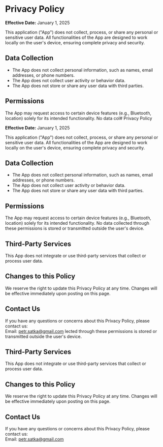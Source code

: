 
# Privacy Policy

**Effective Date:** January 1, 2025  

This application ("App") does not collect, process, or share any personal or sensitive user data. All functionalities of the App are designed to work locally on the user's device, ensuring complete privacy and security.

## Data Collection

- The App does not collect personal information, such as names, email addresses, or phone numbers.  
- The App does not collect user activity or behavior data.  
- The App does not store or share any user data with third parties.  

## Permissions

The App may request access to certain device features (e.g., Bluetooth, location) solely for its intended functionality. No data col# Privacy Policy

**Effective Date:** January 1, 2025  

This application ("App") does not collect, process, or share any personal or sensitive user data. All functionalities of the App are designed to work locally on the user's device, ensuring complete privacy and security.

## Data Collection

- The App does not collect personal information, such as names, email addresses, or phone numbers.  
- The App does not collect user activity or behavior data.  
- The App does not store or share any user data with third parties.  

## Permissions

The App may request access to certain device features (e.g., Bluetooth, location) solely for its intended functionality. No data collected through these permissions is stored or transmitted outside the user's device.

## Third-Party Services

This App does not integrate or use third-party services that collect or process user data.

## Changes to this Policy

We reserve the right to update this Privacy Policy at any time. Changes will be effective immediately upon posting on this page.  

## Contact Us

If you have any questions or concerns about this Privacy Policy, please contact us:  
Email: petr.satka@gmail.com
lected through these permissions is stored or transmitted outside the user's device.

## Third-Party Services

This App does not integrate or use third-party services that collect or process user data.

## Changes to this Policy

We reserve the right to update this Privacy Policy at any time. Changes will be effective immediately upon posting on this page.  

## Contact Us

If you have any questions or concerns about this Privacy Policy, please contact us:  
Email: petr.satka@gmail.com

